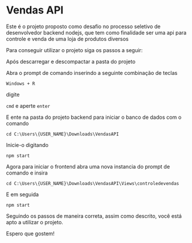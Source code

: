 # Vendas API

Este é o projeto proposto como desafio no processo seletivo de desenvolvedor backend nodejs, que tem como finalidade ser uma api para controle e venda de uma loja de produtos diversos

Para conseguir utilizar o projeto siga os passos a seguir:

Após descarregar e descompactar a pasta do projeto 

Abra o prompt de comando inserindo a seguinte combinação de teclas 

``` 
Windows + R 
```
digite 

```cmd``` e
aperte 
```enter```

E ente na pasta do projeto backend para iniciar o banco de dados com o comando
```
cd C:\Users\{USER_NAME}\Downloads\VendasAPI
```

Inicie-o digitando 

````
npm start
````

Agora para iniciar o frontend abra uma nova instancia do prompt de comando e insira 

```
cd C:\Users\{USER_NAME}\Downloads\VendasAPI\Views\controledevendas
```

E em seguida

```
npm start
```

Seguindo os passos de maneira correta, assim como descrito, você está apto a utilizar o projeto.

Espero que gostem!